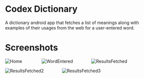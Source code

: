 # Codex Dictionary
A dictionary android app that fetches a list of meanings along with examples of their usages from the web for a user-entered word.

# Screenshots

![Home](https://user-images.githubusercontent.com/82951524/148634295-f6e92ff2-14c3-445a-9c68-393e65f80c7e.PNG)     
![WordEntered](https://user-images.githubusercontent.com/82951524/148634298-9bb32ade-a3d6-4863-b08b-b3d32247b71d.PNG)    
![ResultsFetched](https://user-images.githubusercontent.com/82951524/148634299-f078910a-6770-4e80-ada0-a5c0afab72ca.PNG)

![ResultsFetched2](https://user-images.githubusercontent.com/82951524/148634304-b869e9cf-26cc-45f9-8555-76808ac2c2e1.PNG)    
![ResultsFetched3](https://user-images.githubusercontent.com/82951524/148634306-9f8b3f3a-e911-4980-91ce-affdc595f834.PNG)
